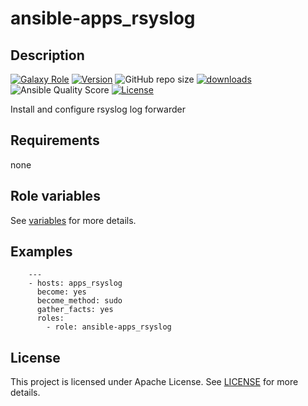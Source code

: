 # ansible-apps_rsyslog

## Description

[![Galaxy Role](https://img.shields.io/badge/galaxy-apps_rsyslog-purple?style=flat)](https://galaxy.ansible.com/lotusnoir/apps_rsyslog)
[![Version](https://img.shields.io/github/release/lotusnoir/ansible-apps_rsyslog.svg)](https://github.com/lotusnoir/ansible-apps_rsyslog/releases/latest)
![GitHub repo size](https://img.shields.io/github/repo-size/lotusnoir/ansible-apps_rsyslog?color=orange&style=flat)
[![downloads](https://img.shields.io/ansible/role/d/56793)](https://galaxy.ansible.com/lotusnoir/apps_rsyslog)
![Ansible Quality Score](https://img.shields.io/ansible/quality/56793)
[![License](https://img.shields.io/badge/license-Apache--2.0-brightgreen?style=flat)](https://opensource.org/licenses/Apache-2.0)

Install and configure rsyslog log forwarder

## Requirements

none

## Role variables

See [variables](/defaults/main.yml) for more details.

## Examples

        ---
        - hosts: apps_rsyslog
          become: yes
          become_method: sudo
          gather_facts: yes
          roles:
            - role: ansible-apps_rsyslog

## License

This project is licensed under Apache License. See [LICENSE](/LICENSE) for more details.

